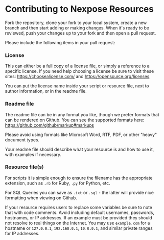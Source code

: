 # Contributing to Nexpose Resources

Fork the repository, clone your fork to your local system, create a new branch and then start adding or making changes. When it's ready to be reviewed, push your changes up to your fork and then open a pull request.

Please include the following items in your pull request:

### License

This can either be a full copy of a license file, or simply a reference to a specific license. If you need help choosing a license be sure to visit these sites: https://choosealicense.com/ and https://opensource.org/licenses

You can put the license name inside your script or resource file, next to author information, or in the readme file.

### Readme file

The readme file can be in any format you like, though we prefer formats that can be rendered on Github. You can see the supported formats here: https://github.com/github/markup#markups

Please avoid using formats like Microsoft Word, RTF, PDF, or other "heavy" document types.

Your readme file should describe what your resource is and how to use it, with examples if necessary.

### Resource file(s)

For scripts it is simple enough to ensure the filename has the appropriate extension, such as `.rb` for Ruby, `.py` for Python, etc.

For SQL Queries you can save as `.txt` or `.sql` - the latter will provide nice formatting when viewing on Github.

If your resource requires users to replace some variables be sure to note that with code comments. Avoid including default usernames, passwords, hostnames, or IP addresses. If an example must be provided they should not resolve to real things on the Internet. You may use `example.com` for a hostname or `127.0.0.1`, `192.168.0.1`, `10.0.0.1`, and similar private ranges for IP addresses.
